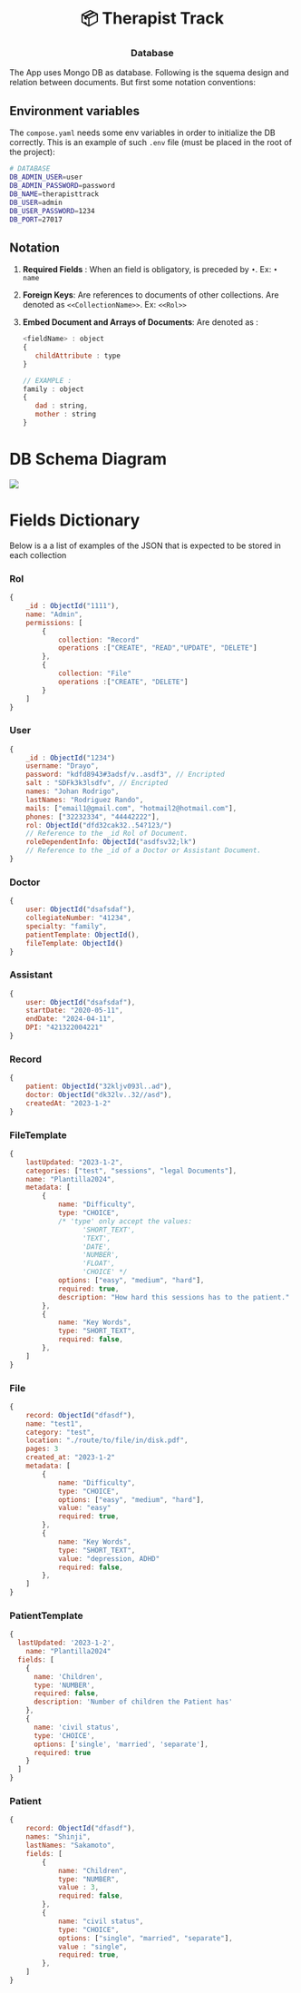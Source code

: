 <h1 align="center">📦 Therapist Track</h1>
<h3 align="center"> Database </h3>

The App uses Mongo DB as database. Following is the squema design and relation between documents. But first some notation conventions:

## Environment variables

The `compose.yaml` needs some env variables in order to initialize the DB correctly. This is an example of such `.env` file (must be placed in the root of the project):

```bash
# DATABASE
DB_ADMIN_USER=user
DB_ADMIN_PASSWORD=password
DB_NAME=therapisttrack
DB_USER=admin
DB_USER_PASSWORD=1234
DB_PORT=27017
```

## Notation

1. **Required Fields** : When an field is obligatory, is preceded by `•`. Ex: `• name`

2. **Foreign Keys**: Are references to documents of other collections. Are denoted as `<<CollectionName>>`. Ex: `<<Rol>>`

3. **Embed Document and Arrays of Documents**: Are denoted as :
   
   ```javascript
   <fieldName> : object
   {
      childAttribute : type
   }
   
   // EXAMPLE :
   family : object
   {
      dad : string,
      mother : string
   }
   ```

# DB Schema Diagram

![](./Diagram/DB_Diagram.png)

# Fields Dictionary

Below is a a list of examples of the JSON that is expected to be stored in each collection

### Rol

```javascript
{
    _id : ObjectId("1111"),
    name: "Admin",
    permissions: [
        {
            collection: "Record"
            operations :["CREATE", "READ","UPDATE", "DELETE"]
        },
        {
            collection: "File"
            operations :["CREATE", "DELETE"]
        }
    ]
}
```

### User

```javascript
{
    _id : ObjectId("1234")
    username: "Drayo",
    password: "kdfd8943#3adsf/v..asdf3", // Encripted
    salt : "SDFk3k3lsdfv", // Encripted
    names: "Johan Rodrigo",
    lastNames: "Rodriguez Rando",
    mails: ["email1@gmail.com", "hotmail2@hotmail.com"],
    phones: ["32232334", "44442222"],
    rol: ObjectId("dfd32cak32..54?123/")
    // Reference to the _id Rol of Document.
    roleDependentInfo: ObjectId("asdfsv32;lk")
    // Reference to the _id of a Doctor or Assistant Document.
}
```

### Doctor

```javascript
{
    user: ObjectId("dsafsdaf"),
    collegiateNumber: "41234",
    specialty: "family",
    patientTemplate: ObjectId(),
    fileTemplate: ObjectId()
}
```

### Assistant

```javascript
{
    user: ObjectId("dsafsdaf"),
    startDate: "2020-05-11",
    endDate: "2024-04-11",
    DPI: "421322004221"
}
```

### Record

```javascript
{
    patient: ObjectId("32kljv093l..ad"),
    doctor: ObjectId("dk32lv..32//asd"),
    createdAt: "2023-1-2"
}
```

### FileTemplate

```javascript
{
    lastUpdated: "2023-1-2",
    categories: ["test", "sessions", "legal Documents"],
    name: "Plantilla2024",
    metadata: [
        {
            name: "Difficulty",
            type: "CHOICE",
            /* 'type' only accept the values:
                  'SHORT_TEXT',
                  'TEXT',
                  'DATE',
                  'NUMBER',
                  'FLOAT',
                  'CHOICE' */
            options: ["easy", "medium", "hard"],
            required: true,
            description: "How hard this sessions has to the patient."
        },
        {
            name: "Key Words",
            type: "SHORT_TEXT",
            required: false,
        },
    ]
}
```

### File

```javascript
{
    record: ObjectId("dfasdf"),
    name: "test1",
    category: "test",
    location: "./route/to/file/in/disk.pdf",
    pages: 3
    created_at: "2023-1-2"
    metadata: [
        {
            name: "Difficulty",
            type: "CHOICE",
            options: ["easy", "medium", "hard"],
            value: "easy"
            required: true,
        },
        {
            name: "Key Words",
            type: "SHORT_TEXT",
            value: "depression, ADHD"
            required: false,
        },
    ]
}
```

### PatientTemplate

```javascript
{
  lastUpdated: '2023-1-2',
    name: "Plantilla2024"
  fields: [
    {
      name: 'Children',
      type: 'NUMBER',
      required: false,
      description: 'Number of children the Patient has'
    },
    {
      name: 'civil status',
      type: 'CHOICE',
      options: ['single', 'married', 'separate'],
      required: true
    }
  ]
}
```

### Patient

```javascript
{
    record: ObjectId("dfasdf"),
    names: "Shinji",
    lastNames: "Sakamoto",
    fields: [
        {
            name: "Children",
            type: "NUMBER",
            value : 3,
            required: false,
        },
        {
            name: "civil status",
            type: "CHOICE",
            options: ["single", "married", "separate"],
            value : "single",
            required: true,
        },
    ]
}
```